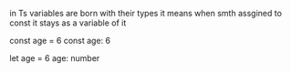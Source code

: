 in Ts variables are born with their types
it means when smth assgined to const it stays as a variable of it

const age = 6 
const age: 6

let age = 6
age: number

